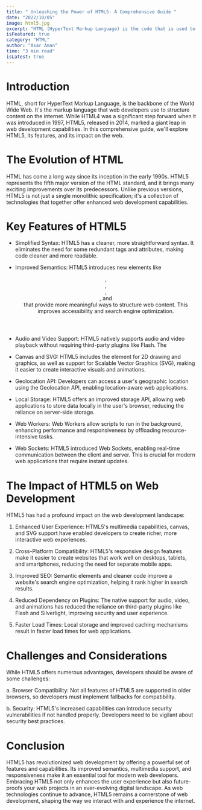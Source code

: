 ```yaml
---
title: " Unleashing the Power of HTML5: A Comprehensive Guide "
date: "2022/10/05"
image: html5.jpg
excerpt: "HTML (HyperText Markup Language) is the code that is used to structure a web page and its content. For example, content could be structured within a set of paragraphs, a list of bulleted points, or using images and data tables."
isFeatured: true
category: "HTML"
author: "Asar Aman"
time: "3 min read"
isLatest: true
---
```


# Introduction

HTML, short for HyperText Markup Language, is the backbone of the World Wide Web. It's the markup language that web developers use to structure content on the internet. While HTML4 was a significant step forward when it was introduced in 1997, HTML5, released in 2014, marked a giant leap in web development capabilities. In this comprehensive guide, we'll explore HTML5, its features, and its impact on the web.

# The Evolution of HTML

HTML has come a long way since its inception in the early 1990s. HTML5 represents the fifth major version of the HTML standard, and it brings many exciting improvements over its predecessors. Unlike previous versions, HTML5 is not just a single monolithic specification; it's a collection of technologies that together offer enhanced web development capabilities.

# Key Features of HTML5

- Simplified Syntax: HTML5 has a cleaner, more straightforward syntax. It eliminates the need for some redundant tags and attributes, making code cleaner and more readable.

- Improved Semantics: HTML5 introduces new elements like <header>, <footer>, <nav>, <article>, and <section> that provide more meaningful ways to structure web content. This improves accessibility and search engine optimization.

- Audio and Video Support: HTML5 natively supports audio and video playback without requiring third-party plugins like Flash. The <audio> and <video> elements make embedding media a breeze.

- Canvas and SVG: HTML5 includes the <canvas> element for 2D drawing and graphics, as well as support for Scalable Vector Graphics (SVG), making it easier to create interactive visuals and animations.

- Geolocation API: Developers can access a user's geographic location using the Geolocation API, enabling location-aware web applications.

- Local Storage: HTML5 offers an improved storage API, allowing web applications to store data locally in the user's browser, reducing the reliance on server-side storage.

- Web Workers: Web Workers allow scripts to run in the background, enhancing performance and responsiveness by offloading resource-intensive tasks.

- Web Sockets: HTML5 introduced Web Sockets, enabling real-time communication between the client and server. This is crucial for modern web applications that require instant updates.

# The Impact of HTML5 on Web Development

HTML5 has had a profound impact on the web development landscape:

1. Enhanced User Experience: HTML5's multimedia capabilities, canvas, and SVG support have enabled developers to create richer, more interactive web experiences.

2. Cross-Platform Compatibility: HTML5's responsive design features make it easier to create websites that work well on desktops, tablets, and smartphones, reducing the need for separate mobile apps.

3. Improved SEO: Semantic elements and cleaner code improve a website's search engine optimization, helping it rank higher in search results.

4. Reduced Dependency on Plugins: The native support for audio, video, and animations has reduced the reliance on third-party plugins like Flash and Silverlight, improving security and user experience.

5. Faster Load Times: Local storage and improved caching mechanisms result in faster load times for web applications.

# Challenges and Considerations

While HTML5 offers numerous advantages, developers should be aware of some challenges:

a. Browser Compatibility: Not all features of HTML5 are supported in older browsers, so developers must implement fallbacks for compatibility.

b. Security: HTML5's increased capabilities can introduce security vulnerabilities if not handled properly. Developers need to be vigilant about security best practices.

# Conclusion

HTML5 has revolutionized web development by offering a powerful set of features and capabilities. Its improved semantics, multimedia support, and responsiveness make it an essential tool for modern web developers. Embracing HTML5 not only enhances the user experience but also future-proofs your web projects in an ever-evolving digital landscape. As web technologies continue to advance, HTML5 remains a cornerstone of web development, shaping the way we interact with and experience the internet.

